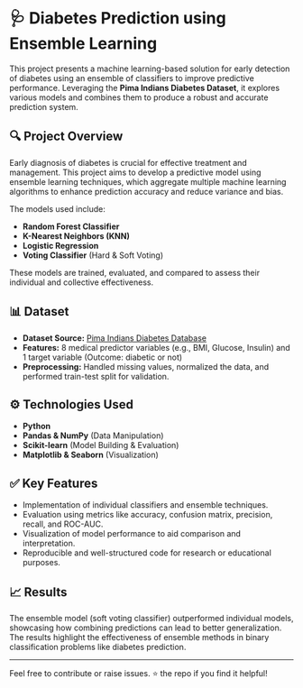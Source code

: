 # 🩺 Diabetes Prediction using Ensemble Learning

This project presents a machine learning-based solution for early detection of diabetes using an ensemble of classifiers to improve predictive performance. Leveraging the **Pima Indians Diabetes Dataset**, it explores various models and combines them to produce a robust and accurate prediction system.

## 🔍 Project Overview

Early diagnosis of diabetes is crucial for effective treatment and management. This project aims to develop a predictive model using ensemble learning techniques, which aggregate multiple machine learning algorithms to enhance prediction accuracy and reduce variance and bias.

The models used include:
- **Random Forest Classifier**
- **K-Nearest Neighbors (KNN)**
- **Logistic Regression**
- **Voting Classifier** (Hard & Soft Voting)

These models are trained, evaluated, and compared to assess their individual and collective effectiveness.

## 📊 Dataset

- **Dataset Source:** [Pima Indians Diabetes Database](https://www.kaggle.com/datasets/uciml/pima-indians-diabetes-database)
- **Features:** 8 medical predictor variables (e.g., BMI, Glucose, Insulin) and 1 target variable (Outcome: diabetic or not)
- **Preprocessing:** Handled missing values, normalized the data, and performed train-test split for validation.

## ⚙️ Technologies Used

- **Python**
- **Pandas & NumPy** (Data Manipulation)
- **Scikit-learn** (Model Building & Evaluation)
- **Matplotlib & Seaborn** (Visualization)

## ✅ Key Features

- Implementation of individual classifiers and ensemble techniques.
- Evaluation using metrics like accuracy, confusion matrix, precision, recall, and ROC-AUC.
- Visualization of model performance to aid comparison and interpretation.
- Reproducible and well-structured code for research or educational purposes.

## 📈 Results

The ensemble model (soft voting classifier) outperformed individual models, showcasing how combining predictions can lead to better generalization. The results highlight the effectiveness of ensemble methods in binary classification problems like diabetes prediction.

---

Feel free to contribute or raise issues. ⭐ the repo if you find it helpful!
